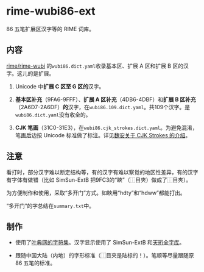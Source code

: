# rime-wubi86-ext

86 五笔扩展区汉字等的 RIME 词库。

## 内容

[rime/rime-wubi](github.com/rime/rime-wubi) 的`wubi86.dict.yaml`收录基本区、扩展 A 区和扩展 B 区的汉字。这儿的是扩展。

1. Unicode 中**扩展 C 区至 G 区的**汉字。

2. **基本区补充**（9FA6-9FFF）、**扩展 A 区补充**（4DB6-4DBF）和**扩展 B 区补充**（2A6D7-2A6DF）**的**汉字，在`wubi86.109.dict.yaml`。共109个汉字。是`wubi86.dict.yaml`没有收全的。

3. **CJK 笔画**（31C0-31E3），在`wubi86.cjk_strokes.dict.yaml`。为避免混淆，笔画后边按 Unicode 标准做了标注。详见[魏安关于 CJK Strokes 的介绍](https://www.babelstone.co.uk/CJK/CJKStroke.html)。

## 注意

看打时，部分汉字难以断定结构等，有的汉字有难以察觉的地区性差异，有的汉字有字体有做错（比如 SimSun-ExtB 把9FC3的“鿃”（⿰目㚒）做成了⿰目夾）。

为方便制作和使用，采取“多开门”方式。如䀹用“hdty”和“hdww”都能打出。

“多开门”的字总结在`summary.txt`中。

## 制作

* 使用了[叶典网的字符集](http://yedict.com/zsts.htm)。汉字显示使用了 SimSun-ExtB 和[天珩全字库](http://cheonhyeong.com/Simplified/download.html)。

* 跟随中国大陆（内地）的字形标准（⿰目㚒是陆标的！）。笔顺等尽量跟随原 86 五笔的标准。